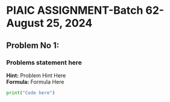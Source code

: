 # PIAIC ASSIGNMENT-Batch 62-August 25, 2024

## Problem No 1:  
### Problems statement here
**Hint:** Problem Hint Here  
**Formula:** Formula Here

```python
print("Code here")
```
